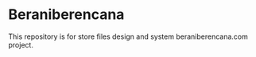 # Beraniberencana

This repository is for store files design and system beraniberencana.com project.